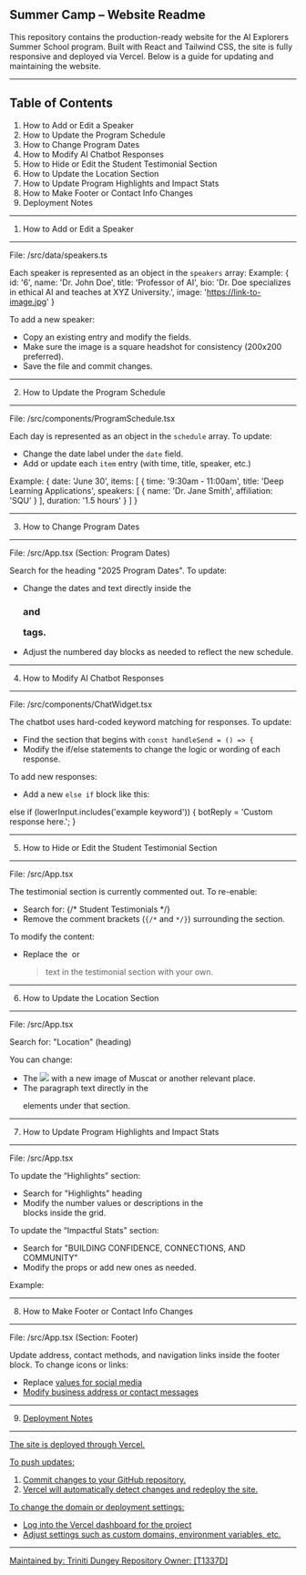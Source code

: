 Summer Camp – Website Readme
-----------------------------------------

This repository contains the production-ready website for the AI Explorers Summer School program. Built with React and Tailwind CSS, the site is fully responsive and deployed via Vercel. Below is a guide for updating and maintaining the website.

-----------------------------------------
Table of Contents
-----------------------------------------
1. How to Add or Edit a Speaker
2. How to Update the Program Schedule
3. How to Change Program Dates
4. How to Modify AI Chatbot Responses
5. How to Hide or Edit the Student Testimonial Section
6. How to Update the Location Section
7. How to Update Program Highlights and Impact Stats
8. How to Make Footer or Contact Info Changes
9. Deployment Notes

-----------------------------------------
1. How to Add or Edit a Speaker
-----------------------------------------
File: /src/data/speakers.ts

Each speaker is represented as an object in the `speakers` array:
Example:
{
  id: '6',
  name: 'Dr. John Doe',
  title: 'Professor of AI',
  bio: 'Dr. Doe specializes in ethical AI and teaches at XYZ University.',
  image: 'https://link-to-image.jpg'
}

To add a new speaker:
- Copy an existing entry and modify the fields.
- Make sure the image is a square headshot for consistency (200x200 preferred).
- Save the file and commit changes.

-----------------------------------------
2. How to Update the Program Schedule
-----------------------------------------
File: /src/components/ProgramSchedule.tsx

Each day is represented as an object in the `schedule` array. To update:
- Change the date label under the `date` field.
- Add or update each `item` entry (with time, title, speaker, etc.)

Example:
{
  date: 'June 30',
  items: [
    {
      time: '9:30am - 11:00am',
      title: 'Deep Learning Applications',
      speakers: [
        { name: 'Dr. Jane Smith', affiliation: 'SQU' }
      ],
      duration: '1.5 hours'
    }
  ]
}

-----------------------------------------
3. How to Change Program Dates
-----------------------------------------
File: /src/App.tsx (Section: Program Dates)

Search for the heading "2025 Program Dates". To update:
- Change the dates and text directly inside the <h3> and <p> tags.
- Adjust the numbered day blocks as needed to reflect the new schedule.

-----------------------------------------
4. How to Modify AI Chatbot Responses
-----------------------------------------
File: /src/components/ChatWidget.tsx

The chatbot uses hard-coded keyword matching for responses. To update:
- Find the section that begins with `const handleSend = () => {`
- Modify the if/else statements to change the logic or wording of each response.

To add new responses:
- Add a new `else if` block like this:

else if (lowerInput.includes('example keyword')) {
  botReply = 'Custom response here.';
}

-----------------------------------------
5. How to Hide or Edit the Student Testimonial Section
-----------------------------------------
File: /src/App.tsx

The testimonial section is currently commented out. To re-enable:
- Search for: {/* Student Testimonials */}
- Remove the comment brackets (`{/*` and `*/}`) surrounding the section.

To modify the content:
- Replace the <img> or <blockquote> text in the testimonial section with your own.

-----------------------------------------
6. How to Update the Location Section
-----------------------------------------
File: /src/App.tsx

Search for: "Location" (heading)

You can change:
- The <img src="..."> with a new image of Muscat or another relevant place.
- The paragraph text directly in the <p> elements under that section.

-----------------------------------------
7. How to Update Program Highlights and Impact Stats
-----------------------------------------
File: /src/App.tsx

To update the “Highlights” section:
- Search for "Highlights" heading
- Modify the number values or descriptions in the <div> blocks inside the grid.

To update the “Impactful Stats” section:
- Search for "BUILDING CONFIDENCE, CONNECTIONS, AND COMMUNITY"
- Modify the <StatsCard> props or add new ones as needed.

Example:
<StatsCard
  percentage={90}
  description="of students would recommend the program to others"
  color="border-blue-500"
/>

-----------------------------------------
8. How to Make Footer or Contact Info Changes
-----------------------------------------
File: /src/App.tsx (Section: Footer)

Update address, contact methods, and navigation links inside the footer block. To change icons or links:
- Replace <a href="#"> values for social media
- Modify business address or contact messages

-----------------------------------------
9. Deployment Notes
-----------------------------------------
The site is deployed through Vercel.

To push updates:
1. Commit changes to your GitHub repository.
2. Vercel will automatically detect changes and redeploy the site.

To change the domain or deployment settings:
- Log into the Vercel dashboard for the project
- Adjust settings such as custom domains, environment variables, etc.

-----------------------------------------
Maintained by: Triniti Dungey
Repository Owner: [T1337D]
